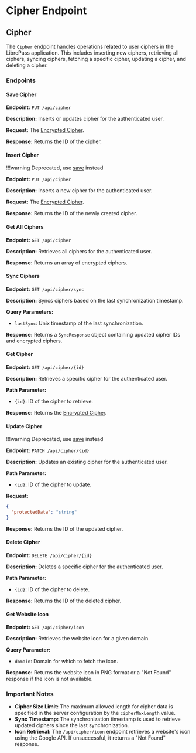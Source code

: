 # Cipher Endpoint

## Cipher

The `Cipher` endpoint handles operations related to user ciphers in the LibrePass application. This includes inserting new ciphers, retrieving all ciphers, syncing ciphers, fetching a specific cipher, updating a cipher, and deleting a cipher.

### Endpoints

#### Save Cipher

**Endpoint:** `PUT /api/cipher`

**Description:** Inserts or updates cipher for the authenticated user.

**Request:** The [Encrypted Cipher](../crypto/cipher.md#encrypted-cipher-in-json-format).

**Response:** Returns the ID of the cipher.

#### Insert Cipher

!!!warning
    Deprecated, use [save](#save-cipher) instead


**Endpoint:** `PUT /api/cipher`

**Description:** Inserts a new cipher for the authenticated user.

**Request:** The [Encrypted Cipher](../crypto/cipher.md#encrypted-cipher-in-json-format).

**Response:** Returns the ID of the newly created cipher.

#### Get All Ciphers

**Endpoint:** `GET /api/cipher`

**Description:** Retrieves all ciphers for the authenticated user.

**Response:** Returns an array of encrypted ciphers.

#### Sync Ciphers

**Endpoint:** `GET /api/cipher/sync`

**Description:** Syncs ciphers based on the last synchronization timestamp.

**Query Parameters:**

- `lastSync`: Unix timestamp of the last synchronization.

**Response:** Returns a `SyncResponse` object containing updated cipher IDs and encrypted ciphers.

#### Get Cipher

**Endpoint:** `GET /api/cipher/{id}`

**Description:** Retrieves a specific cipher for the authenticated user.

**Path Parameter:**

- `{id}`: ID of the cipher to retrieve.

**Response:** Returns the [Encrypted Cipher](../crypto/cipher.md#encrypted-cipher-in-json-format).

#### Update Cipher

!!!warning
    Deprecated, use [save](#save-cipher) instead


**Endpoint:** `PATCH /api/cipher/{id}`

**Description:** Updates an existing cipher for the authenticated user.

**Path Parameter:**

- `{id}`: ID of the cipher to update.

**Request:**

```json
{
  "protectedData": "string"
}
```

**Response:** Returns the ID of the updated cipher.

#### Delete Cipher

**Endpoint:** `DELETE /api/cipher/{id}`

**Description:** Deletes a specific cipher for the authenticated user.

**Path Parameter:**

- `{id}`: ID of the cipher to delete.

**Response:** Returns the ID of the deleted cipher.

#### Get Website Icon

**Endpoint:** `GET /api/cipher/icon`

**Description:** Retrieves the website icon for a given domain.

**Query Parameter:**

- `domain`: Domain for which to fetch the icon.

**Response:** Returns the website icon in PNG format or a "Not Found" response if the icon is not available.

### Important Notes

- **Cipher Size Limit:** The maximum allowed length for cipher data is specified in the server configuration by the `cipherMaxLength` value.
- **Sync Timestamp:** The synchronization timestamp is used to retrieve updated ciphers since the last synchronization.
- **Icon Retrieval:** The `/api/cipher/icon` endpoint retrieves a website's icon using the Google API. If unsuccessful, it returns a "Not Found" response.
